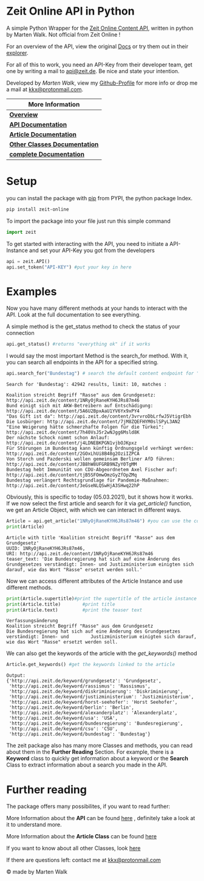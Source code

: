 # Zeit Online API in Python

A simple Python Wrapper for the [Zeit Online Content API](http://developer.zeit.de/index/), written in python by Marten Walk. Not official from Zeit Online !

For an overview of the API, view the original [Docs](http://developer.zeit.de/docs/) or try them out in their [explorer](http://developer.zeit.de/explorer/).

For all of this to work, you need an API-Key from their developer team, get one by writing a mail to [api@zeit.de](mailto:api@zeit.de). Be nice and state your intention.

Developed by *Marten Walk*, view my [Github-Profile](https://github.com/skriptum) for more info or drop me a mail at [kkx@protonmail.com](mailto:kkx@protonmail.com). 

| More Information                              |
| --------------------------------------------- |
| [**Overview**](index.md)                      |
| [**API Documentation**](api.md)               |
| [**Article Documentation**](article.md)       |
| [**Other Classes Documentation**](classes.md) |
| [**complete Documentation**](docs.md)         |

# Setup

you can install the package with [pip](https://pypi.org/project/pip/) from PYPI, the python package Index.

```bash
pip install zeit-online
```

To import the package into your file just run this simple command

```python
import zeit
```

To get started with interacting with the API, you need to initiate a API-Instance and set your API-Key you got from the developers

```python
api = zeit.API()
api.set_token("API-KEY") #put your key in here
```



# Examples

Now you have many different methods at your hands to interact with the API. Look at the full documentation to see everything.

A simple method is the get_status method to check the status of your connection

```python
api.get_status() #returns "everything ok" if it works
```

I would say the most important Method is the search_for method. With it, you can search all endpoints in the API for a specified string.

```python
api.search_for("Bundestag") # search the default content endpoint for "John Kennedy", returns a search class
```

```
Search for 'Bundestag': 42942 results, limit: 10, matches : 
 
Koalition streicht Begriff "Rasse" aus dem Grundgesetz: http://api.zeit.de/content/1NRyOjRaneKYH6JRs87m46
Bund einigt sich mit AKW-Betreibern auf Entschädigung: http://api.zeit.de/content/5A6U2BpxAaU1YV6Yx9xPY4
"Das Gift ist da": http://api.zeit.de/content/3vrvroDbLrfwJ5VtigrEbh
Die Losbürger: http://api.zeit.de/content/7jM8ZQEFHYM0slSPyL3AN2
"Eine Weigerung hätte schmerzhafte Folgen für die Türkei": http://api.zeit.de/content/7h40VsJ5r2wNJgg6Msld8K
Der nächste Schock nimmt schon Anlauf: http://api.zeit.de/content/j4LDNEBKPGN1vjbOJKpxz
Für Störungen im Bundestag kann künftig Ordnungsgeld verhängt werden: http://api.zeit.de/content/2GOxLhUi8B48g2OziIZPCA
Von Storch und Pazderski wollen gemeinsam Berliner AfD führen: http://api.zeit.de/content/JB8hW8UFGRB9NZyY0TgMM
Bundestag hebt Immunität von CDU-Abgeordnetem Axel Fischer auf: http://api.zeit.de/content/tjB5SFOmwOmzGyZfOpZMq
Bundestag verlängert Rechtsgrundlage für Pandemie-Maßnahmen: http://api.zeit.de/content/3eGseNLQSwHjA3SHwq22hP
```

Obviously, this is specific to today (05.03.2021), but it shows how it works. If we now select the first article and search for it via *get_article()* function, we get an Article Object, with which we can interact in different ways.

```python
Article = api.get_article("1NRyOjRaneKYH6JRs87m46") #you can use the complete uri or just the id
print(Article)
```

```
Article with title 'Koalition streicht Begriff "Rasse" aus dem Grundgesetz' 
UUID: 1NRyOjRaneKYH6JRs87m46, 
URI: http://api.zeit.de/content/1NRyOjRaneKYH6JRs87m46        
teaser_text: 'Die Bundesregierung hat sich auf eine Änderung des Grundgesetzes verständigt: Innen- und Justizministerium einigten sich darauf, wie das Wort "Rasse" ersetzt werden soll.'
```

Now we can access different attributes of the Article Instance and use different methods.

```python
print(Article.supertitle)#print the supertitle of the article instance
print(Article.title) 		#print title
print(Article.text)			#print the teaser text

```

```
Verfassungsänderung
Koalition streicht Begriff "Rasse" aus dem Grundgesetz
Die Bundesregierung hat sich auf eine Änderung des Grundgesetzes verständigt: Innen- und 		Justizministerium einigten sich darauf, wie das Wort "Rasse" ersetzt werden soll.
```

We can also get the keywords of the article with the *get_keywords()* method

```python
Article.get_keywords() #get the keywords linked to the article
```

```
Output:
{'http://api.zeit.de/keyword/grundgesetz': 'Grundgesetz',
 'http://api.zeit.de/keyword/rassismus': 'Rassismus',
 'http://api.zeit.de/keyword/diskriminierung': 'Diskriminierung',
 'http://api.zeit.de/keyword/justizministerium': 'Justizministerium',
 'http://api.zeit.de/keyword/horst-seehofer': 'Horst Seehofer',
 'http://api.zeit.de/keyword/berlin': 'Berlin',
 'http://api.zeit.de/keyword/alexanderplatz': 'Alexanderplatz',
 'http://api.zeit.de/keyword/usa': 'USA',
 'http://api.zeit.de/keyword/bundesregierung': 'Bundesregierung',
 'http://api.zeit.de/keyword/csu': 'CSU',
 'http://api.zeit.de/keyword/bundestag': 'Bundestag'}
```



The zeit package also has many more Classes and methods, you can read about them in the **Further Reading** Section. For example, there is a **Keyword** class to quickly get information about a keyword or the **Search** Class to extract information about a search you made in the API.

# Further reading

The package offers many possibilites, if you want to read further:

More Information about the **API** can be found [here](api.md) , definitely take a look at it to understand more.

More Information about the **Article Class** can be found [here](article.md)

If you want to know about all other Classes, look [here](classes.md)



If there are questions left: contact me at [kkx@protonmail.com](mailto:kkx@protonmail.com)

© made by Marten Walk

 

